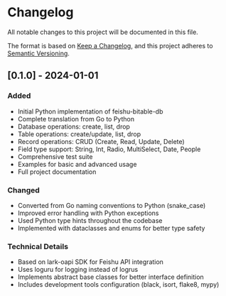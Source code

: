 # Changelog

All notable changes to this project will be documented in this file.

The format is based on [Keep a Changelog](https://keepachangelog.com/en/1.0.0/),
and this project adheres to [Semantic Versioning](https://semver.org/spec/v2.0.0.html).

## [0.1.0] - 2024-01-01

### Added
- Initial Python implementation of feishu-bitable-db
- Complete translation from Go to Python
- Database operations: create, list, drop
- Table operations: create/update, list, drop
- Record operations: CRUD (Create, Read, Update, Delete)
- Field type support: String, Int, Radio, MultiSelect, Date, People
- Comprehensive test suite
- Examples for basic and advanced usage
- Full project documentation

### Changed
- Converted from Go naming conventions to Python (snake_case)
- Improved error handling with Python exceptions
- Used Python type hints throughout the codebase
- Implemented with dataclasses and enums for better type safety

### Technical Details
- Based on lark-oapi SDK for Feishu API integration
- Uses loguru for logging instead of logrus
- Implements abstract base classes for better interface definition
- Includes development tools configuration (black, isort, flake8, mypy)